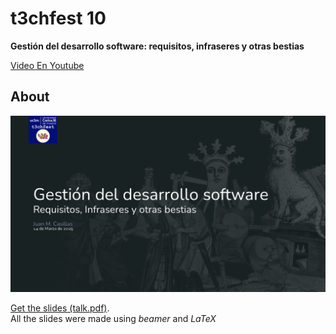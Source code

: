 # t3chfest 10

**Gestión del desarrollo software: requisitos, infraseres y otras bestias**

[Video En Youtube](https://www.youtube.com/watch?v=rbXcZLlCcNI)

## About

<img src="img/front.png"></img>

<a href="talk.pdf">Get the slides (talk.pdf)</a>.</br>
All the slides were made using _beamer_ and _LaTeX_


